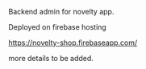 Backend admin for novelty app. 

Deployed on firebase hosting

https://novelty-shop.firebaseapp.com/


more details to be added.